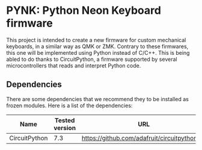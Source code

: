# PYNK: Python Neon Keyboard firmware

This project is intended to create a new firmware for custom mechanical
keyboards, in a similar way as QMK or ZMK. Contrary to these firmwares,
this one will be implemented using Python instead of C/C++. This is 
being abled to do thanks to CircuitPython, a firmware supported by 
several microcontrollers that reads and interpret Python code.


## Dependencies

There are some dependencies that we recommend they to be installed as
frozen modules. Here is a list of the dependencies:

| Name          | Tested version | URL                                               |
|---------------|----------------|---------------------------------------------------|
| CircuitPython | 7.3            | https://github.com/adafruit/circuitpython.git     |

